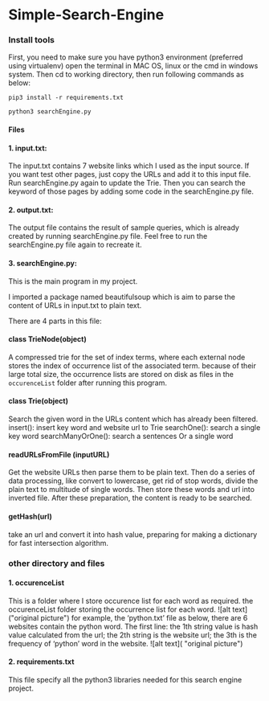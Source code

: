 # Simple-Search-Engine
### Install tools

First, you need to make sure you have python3 environment (preferred using virtualenv)
open the terminal in MAC OS, linux or the cmd in windows system.
Then cd to working directory, then run following commands as below:
```
pip3 install -r requirements.txt

python3 searchEngine.py
```
#### Files

#### 1. input.txt:
The input.txt contains 7 website links which I used as the input source. If you want test other pages, just copy the URLs and add it to this input file. Run searchEngine.py again to update the Trie. Then you can search the keyword of those pages by adding some code in the searchEngine.py file.

#### 2. output.txt:
The output file contains the result of sample queries, which is already created by running searchEngine.py file. Feel free to run the searchEngine.py file again to recreate it.

#### 3. searchEngine.py:
This is the main program in my project.

I imported a package named beautifulsoup which is aim to parse the content of URLs in input.txt to plain text.

There are 4 parts in this file:
#### class TrieNode(object)

A compressed trie for the set of index terms, where each external node stores the index of occurrence list of the associated term.
because of their large total size, the occurrence lists are stored on disk as files in the `occurenceList` folder after running this program.

#### class Trie(object)
Search the given word in the URLs content which has already been filtered.
insert(): insert key word and website url to Trie
searchOne(): search a single key word
searchManyOrOne(): search a sentences Or a single word

#### readURLsFromFile (inputURL)
Get the website URLs then parse them to be plain text. Then do a series of data processing, like convert to lowercase, get rid of stop words, divide the plain text to multitude of single words. Then store these words and url into inverted file. After these preparation, the content is ready to be searched.

#### getHash(url)
take an url and convert it into hash value, preparing for making a dictionary for fast intersection algorithm.

### other directory and files
#### 1. occurenceList
This is a folder where I store occurence list for each word as required.
the occurenceList folder storing the occurrence list for each word.
![alt text]("original picture")
for example,
the ‘python.txt’ file as below, there are 6 websites contain the python word.
The first line: the 1th string value is hash value calculated from the url; the 2th string is the website url; the 3th is the frequency of ‘python’ word in the website.
![alt text]( "original picture")

#### 2. requirements.txt
This file specify all the python3 libraries needed for this search engine project.
